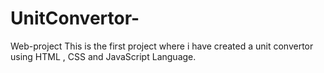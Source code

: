 # UnitConvertor-
Web-project
This is the first project where i have created a unit convertor using HTML , CSS and JavaScript Language.
